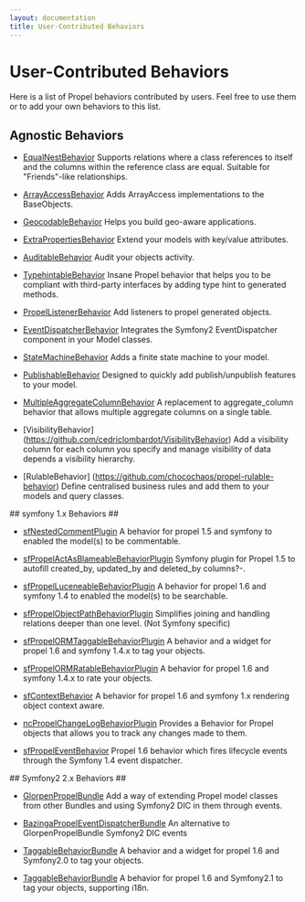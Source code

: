 ```yaml
---
layout: documentation
title: User-Contributed Behaviors
---
```


# User-Contributed Behaviors #

Here is a list of Propel behaviors contributed by users. Feel free to use them or to add your own behaviors to this list.


## Agnostic Behaviors ##

* [EqualNestBehavior](http://github.com/CraftyShadow/EqualNestBehavior) Supports relations where a class references to itself and the columns within the reference class are equal. Suitable for "Friends"-like relationships.

* [ArrayAccessBehavior](http://github.com/nnarhinen/propel-arrayaccess) Adds ArrayAccess implementations to the BaseObjects.

* [GeocodableBehavior](./geocodable-behavior.html) Helps you build geo-aware applications.

* [ExtraPropertiesBehavior](https://github.com/Carpe-Hora/ExtraPropertiesBehavior) Extend your models with key/value attributes.

* [AuditableBehavior](https://github.com/Carpe-Hora/AuditableBehavior) Audit your objects activity.

* [TypehintableBehavior](https://github.com/willdurand/TypehintableBehavior) Insane Propel behavior that helps you to be compliant with third-party interfaces by adding type hint to generated methods.

* [PropelListenerBehavior](https://github.com/gossi/propel-listener-behavior) Add listeners to propel generated objects.

* [EventDispatcherBehavior](https://github.com/willdurand/EventDispatcherBehavior) Integrates the Symfony2 EventDispatcher component in your Model classes.

* [StateMachineBehavior](https://github.com/willdurand/StateMachineBehavior) Adds a finite state machine to your model.

* [PublishableBehavior](https://github.com/willdurand/PublishableBehavior) Designed to quickly add publish/unpublish features to your model.

* [MultipleAggregateColumnBehavior](https://github.com/natecj/PropelMultipleAggregateColumnBehavior) A replacement to aggregate_column behavior that allows multiple aggregate columns on a single table.

* [VisibilityBehavior] (https://github.com/cedriclombardot/VisibilityBehavior) Add a visibility column for each column you specify and manage visibility of data depends a visibility hierarchy.

* [RulableBehavior] (https://github.com/chocochaos/propel-rulable-behavior) Define centralised business rules and add them to your models and query classes.


## symfony 1.x Behaviors ##

* [sfNestedCommentPlugin](https://github.com/nibsirahsieu/sfNestedCommentPlugin) A behavior for propel 1.5 and symfony to enabled the model(s) to be commentable.

* [sfPropelActAsBlameableBehaviorPlugin](https://github.com/ArnaudD/sfPropelActAsBlameableBehaviorPlugin) Symfony plugin for Propel 1.5 to autofill created_by, updated_by and deleted_by columns?-.

* [sfPropelLuceneableBehaviorPlugin](https://github.com/nibsirahsieu/sfPropelLuceneableBehaviorPlugin) A behavior for propel 1.6 and symfony 1.4 to enabled the model(s) to be searchable.

* [sfPropelObjectPathBehaviorPlugin](http://www.symfony-project.org/plugins/sfPropelObjectPathBehaviorPlugin) Simplifies joining and handling relations deeper than one level. (Not Symfony specific)

* [sfPropelORMTaggableBehaviorPlugin](https://bitbucket.org/matteosister/sfpropelormtaggablebehaviorplugin) A behavior and a widget for propel 1.6 and symfony 1.4.x to tag your objects.

* [sfPropelORMRatableBehaviorPlugin](https://bitbucket.org/matteosister/sfpropelormratablebehaviorplugin)  A behavior for propel 1.6 and symfony 1.4.x to rate your objects.

* [sfContextBehavior](https://github.com/Carpe-Hora/sfContextBehavior) A behavior for propel 1.6 and symfony 1.x rendering object context aware.

* [ncPropelChangeLogBehaviorPlugin](https://github.com/CraftyShadow/ncPropelChangeLogBehaviorPlugin) Provides a Behavior for Propel objects that allows you to track any changes made to them. 

* [sfPropelEventBehavior](https://github.com/Tschebel/sfPropelEventBehavior) Propel 1.6 behavior which fires lifecycle events through the Symfony 1.4 event dispatcher.

## Symfony2 2.x Behaviors ##

* [GlorpenPropelBundle](https://bitbucket.org/glorpen/glorpenpropelbundle) Add a way of extending Propel model classes from other Bundles and using Symfony2 DIC in them through events. 

* [BazingaPropelEventDispatcherBundle](https://github.com/willdurand/BazingaPropelEventDispatcherBundle) An alternative to GlorpenPropelBundle Symfony2 DIC events

* [TaggableBehaviorBundle](https://bitbucket.org/glorpen/taggablebehaviorbundle) A behavior and a widget for propel 1.6 and Symfony2.0 to tag your objects.

* [TaggableBehaviorBundle](https://github.com/vbardales/PropelTaggableBehaviorBundle.git) A behavior for propel 1.6 and Symfony2.1 to tag your objects, supporting i18n.

